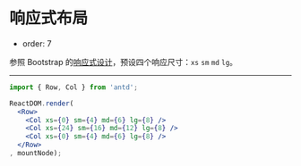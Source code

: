 # 响应式布局

- order: 7

参照 Bootstrap 的[响应式设计](http://getbootstrap.com/css/#grid-media-queries)，预设四个响应尺寸：`xs` `sm` `md` `lg`。

---

````jsx
import { Row, Col } from 'antd';

ReactDOM.render(
  <Row>
    <Col xs={0} sm={4} md={6} lg={8} />
    <Col xs={24} sm={16} md={12} lg={8} />
    <Col xs={0} sm={4} md={6} lg={8} />
  </Row>
, mountNode);
````
